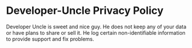 # Developer-Uncle Privacy Policy

Developer Uncle is sweet and nice guy. He does not keep any of your data or have plans to share or sell it. He log certain non-identifiable information to provide support and fix problems.
